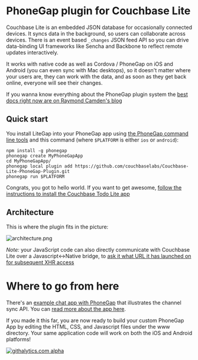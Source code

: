 # PhoneGap plugin for Couchbase Lite

Couchbase Lite is an embedded JSON database for occasionally connected devices. It syncs data in the background, so users can collaborate across devices. There is an event based `_changes` JSON feed API so you can drive data-binding UI frameworks like Sencha and Backbone to reflect remote updates interactively.

It works with native code as well as Cordova / PhoneGap on iOS and Android (you can even sync with Mac desktops), so it doesn't matter where your users are, they can work with the data, and as soon as they get back online, everyone will see their changes.

If you wanna know everything about the PhoneGap plugin system the [best docs right now are on Raymond Camden's blog](http://www.raymondcamden.com/index.cfm/2013/7/19/PhoneGap-30-Released--Things-You-Should-Know)

## Quick start

You install LiteGap into your PhoneGap app using [the PhoneGap command line tools](https://github.com/mwbrooks/phonegap-cli/) and this command (where `$PLATFORM` is either `ios` or `android`):

```
npm install -g phonegap
phonegap create MyPhoneGapApp
cd MyPhoneGapApp/
phonegap local plugin add https://github.com/couchbaselabs/Couchbase-Lite-PhoneGap-Plugin.git
phonegap run $PLATFORM
```

Congrats, you got to hello world. If you want to get awesome, [follow the instructions to install the Couchbase Todo Lite app](https://github.com/couchbaselabs/TodoLite-PhoneGap/blob/master/README.md)

## Architecture

This is where the plugin fits in the picture:

![architecture.png](http://cl.ly/image/3b15030Y3f0q/couchbase-lite-phonegap-plugin-android.png)

_Note:_ your JavaScript code can also directly communicate with Couchbase Lite over a Javascript<->Native bridge, to [ask it what URL it has launched on for subsequent XHR access](https://github.com/couchbaselabs/LiteGap/blob/master/www/litegap-example.html)


# Where to go from here

There's an [example chat app with PhoneGap](https://github.com/couchbaselabs/CouchChat-PhoneGap) that illustrates the channel sync API. You can [read more about the app here](https://github.com/couchbaselabs/CouchChat-PhoneGap).

If you made it this far, you are now ready to build your custom PhoneGap App by editing the HTML, CSS, and Javascript files under the www directory.  Your same application code will work on both the iOS and Android platforms!

[![githalytics.com alpha](https://cruel-carlota.pagodabox.com/6c4d5c48d78a787fd11642029c32bb88 "githalytics.com")](http://githalytics.com/couchbaselabs/Couchbase-Lite-PhoneGap-Plugin)
